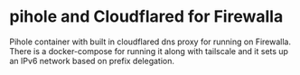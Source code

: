 # pihole and Cloudflared for Firewalla
Pihole container with built in cloudflared dns proxy for running on Firewalla. There is a docker-compose for running it along with tailscale and it sets up an IPv6 network based on prefix delegation.